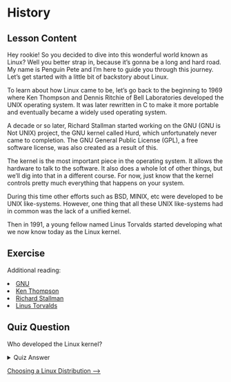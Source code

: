 # History

## Lesson Content

Hey rookie! So you decided to dive into this wonderful world known as Linux? Well you better strap in, because it’s gonna be a long and hard road. My name is Penguin Pete and I’m here to guide you through this journey. Let’s get started with a little bit of backstory about Linux. 

To learn about how Linux came to be, let’s go back to the beginning to 1969 where Ken Thompson and Dennis Ritchie of Bell Laboratories developed the UNIX operating system. It was later rewritten in C to make it more portable and eventually became a widely used operating system. 

A decade or so later, Richard Stallman started working on the GNU (GNU is Not UNIX) project, the GNU kernel called Hurd, which unfortunately never came to completion. The GNU General Public License (GPL), a free software license, was also created as a result of this.

The kernel is the most important piece in the operating system. It allows the hardware to talk to the software. It also does a whole lot of other things, but we’ll dig into that in a different course. For now, just know that the kernel controls pretty much everything that happens on your system. 

During this time other efforts such as BSD, MINIX, etc were developed to be UNIX like-systems. However, one thing that all these UNIX like-systems had in common was the lack of a unified kernel. 

Then in 1991, a young fellow named Linus Torvalds started developing what we now know today as the Linux kernel.

## Exercise

Additional reading:
<li><a href='https://www.gnu.org/home.en.html'>GNU</a></li>
<li><a href='https://en.wikipedia.org/wiki/Ken_Thompson'>Ken Thompson</a></li>
<li><a href='https://stallman.org/'>Richard Stallman</a></li>
<li><a href='https://en.wikipedia.org/wiki/Linus_Torvalds'>Linus Torvalds</a></li>

## Quiz Question

Who developed the Linux kernel? 

<details>
    <summary>Quiz Answer</summary>
    <code>Linus Torvalds</code>

</details> 

[Choosing a Linux Distribution -->](choosing-a-linux-distribution.md)
